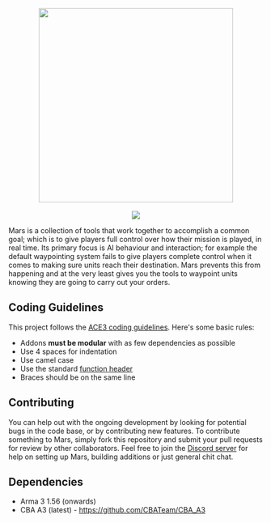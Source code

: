 <p align="center">
	<img src="https://raw.githubusercontent.com/jameslkingsley/Mars/master/extras/logo/logo_min.png" height="384">
	<br /><br />
	<img src="https://travis-ci.org/jameslkingsley/Mars.svg?branch=master">
</p>

Mars is a collection of tools that work together to accomplish a common goal; which is to give players full control over how their mission is played, in real time. Its primary focus is AI behaviour and interaction; for example the default waypointing system fails to give players complete control when it comes to making sure units reach their destination. Mars prevents this from happening and at the very least gives you the tools to waypoint units knowing they are going to carry out your orders.

## Coding Guidelines
This project follows the [ACE3 coding guidelines](http://ace3mod.com/wiki/development/coding-guidelines.html). Here's some basic rules:
* Addons **must be modular** with as few dependencies as possible
* Use 4 spaces for indentation
* Use camel case
* Use the standard [function header](http://ace3mod.com/wiki/development/coding-guidelines.html#headers)
* Braces should be on the same line

## Contributing
You can help out with the ongoing development by looking for potential bugs in the code base, or by contributing new features. To contribute something to Mars, simply fork this repository and submit your pull requests for review by other collaborators. Feel free to join the [Discord server](https://discord.gg/0vfzEmmrAOu1T2uk) for help on setting up Mars, building additions or just general chit chat.

## Dependencies
* Arma 3 1.56 (onwards)
* CBA A3 (latest) - https://github.com/CBATeam/CBA_A3